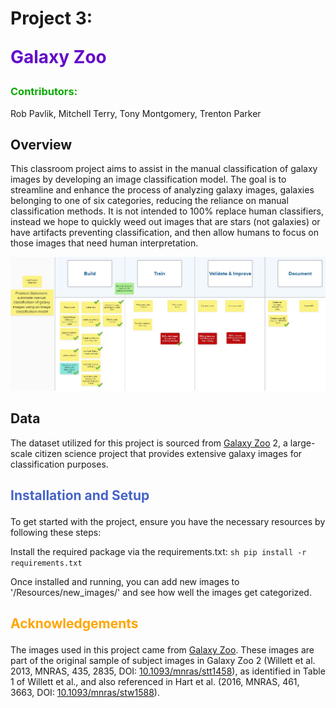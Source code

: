 # Project 3:<p style="color:rgb(100, 10, 200);">Galaxy Zoo</p>
### **<p style="color:rgb(10, 170, 0);">Contributors:</p>**
Rob Pavlik, Mitchell Terry, Tony Montgomery, Trenton Parker

## Overview
This classroom project aims to assist in the manual classification of galaxy images by developing an image classification model. The goal is to streamline and enhance the process of analyzing galaxy images, galaxies belonging to one of six categories, reducing the reliance on manual classification methods. It is not intended to 100% replace human classifiers, instead we hope to quickly weed out images that are stars (not galaxies) or have artifacts preventing classification, and then allow humans to focus on those images that need human interpretation.

![Galaxy Image Classification](./README_images/Project_3_Tasks.JPG)

## Data
The dataset utilized for this project is sourced from [Galaxy Zoo](https://data.galaxyzoo.org/) 2, a large-scale citizen science project that provides extensive galaxy images for classification purposes.

## <p style="color:rgb(70, 100, 200);">Installation and Setup</p>
To get started with the project, ensure you have the necessary resources by following these steps:

Install the required package via the requirements.txt:
    ```sh
    pip install -r requirements.txt
    ```

Once installed and running, you can add new images to '/Resources/new_images/' and see how well the images get categorized.

## <p style="color:orange;">Acknowledgements</p>
The images used in this project came from [Galaxy Zoo](https://data.galaxyzoo.org/). These images are part of the original sample of subject images in Galaxy Zoo 2 (Willett et al. 2013, MNRAS, 435, 2835, DOI: [10.1093/mnras/stt1458](https://doi.org/10.1093/mnras/stt1458)), as identified in Table 1 of Willett et al., and also referenced in Hart et al. (2016, MNRAS, 461, 3663, DOI: [10.1093/mnras/stw1588](https://doi.org/10.1093/mnras/stw1588)).
